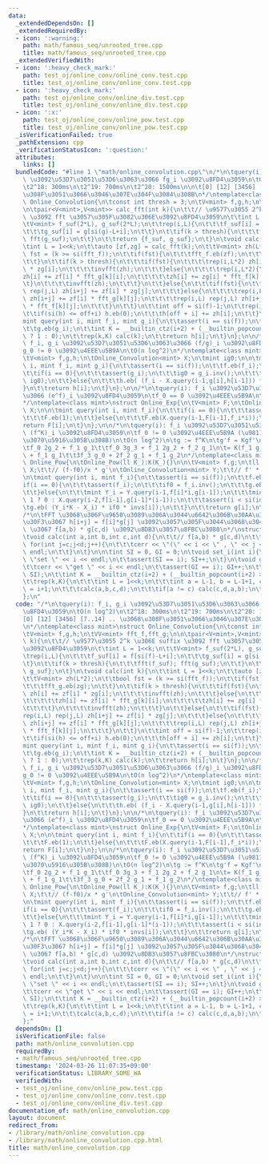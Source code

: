 ```yaml
---
data:
  _extendedDependsOn: []
  _extendedRequiredBy:
  - icon: ':warning:'
    path: math/famous_seq/unrooted_tree.cpp
    title: math/famous_seq/unrooted_tree.cpp
  _extendedVerifiedWith:
  - icon: ':heavy_check_mark:'
    path: test_oj/online_conv/online_conv.test.cpp
    title: test_oj/online_conv/online_conv.test.cpp
  - icon: ':heavy_check_mark:'
    path: test_oj/online_conv/online_div.test.cpp
    title: test_oj/online_conv/online_div.test.cpp
  - icon: ':x:'
    path: test_oj/online_conv/online_pow.test.cpp
    title: test_oj/online_conv/online_pow.test.cpp
  _isVerificationFailed: true
  _pathExtension: cpp
  _verificationStatusIcon: ':question:'
  attributes:
    links: []
  bundledCode: "#line 1 \"math/online_convolution.cpp\"\n/*\n\tquery(i): f_i, g_i\
    \ \u3092\u53D7\u3051\u53D6\u3063\u3066 fg_i \u3092\u8FD4\u3059\n\tO(n log^2)\n\
    \t2^18: 300ms\n\t2^19: 700ms\n\t2^20: 1500ms\n\n\t[0] [12] [3456] [7..14] .. \u3068\
    \u308F\u3051\u3066\u3046\u307E\u304F\u3084\u308B\n*/\ntemplate<class mint>\nstruct\
    \ Online_Convolution{\n\tconst int thresh = 3;\n\tV<mint> f,g,h;\n\tVV<mint> fft_f,fft_g;\n\
    \n\tpair<V<mint>,V<mint>> calc_fft(int k){\n\t\t// \u9577\u3055 2^k \u306E suffix\
    \ \u3092 fft \u3057\u305F\u3082\u306E\u3092\u8FD4\u3059\n\t\tint L = 1<<k;\n\t\
    \tV<mint> f_suf(2*L), g_suf(2*L);\n\t\trep(i,L){\n\t\t\tf_suf[i] = f[si(f)-L+i];\n\
    \t\t\tg_suf[i] = g[si(g)-L+i];\n\t\t}\n\t\tif(k > thresh){\n\t\t\tfft(f_suf);\
    \ fft(g_suf);\n\t\t}\n\t\treturn {f_suf, g_suf};\n\t}\n\tvoid calc(int k){\n\t\
    \tint L = 1<<k;\n\t\tauto [zf,zg] = calc_fft(k);\n\t\tV<mint> zh(L*2);\n\t\tbool\
    \ fst = (k >= si(fft_f));\n\t\tif(fst){\n\t\t\tfft_f.eb(zf);\n\t\t\tfft_g.eb(zg);\n\
    \t\t}\n\t\tif(k > thresh){\n\t\t\tif(fst){\n\t\t\t\trep(i,L*2) zh[i] += zf[i]\
    \ * zg[i];\n\t\t\t\tinvfft(zh);\n\t\t\t}else{\n\t\t\t\trep(i,L*2){\n\t\t\t\t\t\
    zh[i] += zf[i] * fft_g[k][i];\n\t\t\t\t\tzh[i] += zg[i] * fft_f[k][i];\n\t\t\t\
    \t}\n\t\t\t\tinvfft(zh);\n\t\t\t}\n\t\t}else{\n\t\t\tif(fst){\n\t\t\t\trep(i,L)\
    \ rep(j,L) zh[i+j] += zf[i] * zg[j];\n\t\t\t}else{\n\t\t\t\trep(i,L) rep(j,L)\
    \ zh[i+j] += zf[i] * fft_g[k][j];\n\t\t\t\trep(i,L) rep(j,L) zh[i+j] += zg[i]\
    \ * fft_f[k][j];\n\t\t\t}\n\t\t}\n\t\tint off = si(f)-1;\n\t\trep(i,L*2-1){\n\t\
    \t\tif(si(h) <= off+i) h.eb(0);\n\t\t\th[off + i] += zh[i];\n\t\t}\n\t}\n\n\t\
    mint query(int i, mint f_i, mint g_i){\n\t\tassert(i == si(f));\n\t\tf.eb(f_i);\n\
    \t\tg.eb(g_i);\n\t\tint K = __builtin_ctz(i+2) + (__builtin_popcount(i+2) > 1\
    \ ? 1 : 0);\n\t\trep(k,K) calc(k);\n\t\treturn h[i];\n\t}\n};\n\n/*\n\tquery(i):\
    \ f_i, g_i \u3092\u53D7\u3051\u53D6\u3063\u3066 (f/g)_i \u3092\u8FD4\u3059\n\t\
    g_0 != 0 \u3092\u4EEE\u5B9A\n\tO(n log^2)\n*/\ntemplate<class mint>\nstruct Online_Division{\n\
    \tV<mint> f,g,h;\n\tOnline_Convolution<mint> X;\n\tmint ig0;\n\n\tmint query(int\
    \ i, mint f_i, mint g_i){\n\t\tassert(i == si(f));\n\t\tf.eb(f_i);\n\t\tg.eb(g_i);\n\
    \t\tif(i == 0){\n\t\t\tassert(g_i);\n\t\t\tig0 = g_i.inv();\n\t\t\th.eb(f_i *\
    \ ig0);\n\t\t}else{\n\t\t\th.eb( (f_i - X.query(i-1,g[i],h[i-1])) * ig0);\n\t\t\
    }\n\t\treturn h[i];\n\t}\n};\n\n/*\n\tquery(i): f_i \u3092\u53D7\u3051\u53D6\u3063\
    \u3066 (e^f)_i \u3092\u8FD4\u3059\n\tf_0 == 0 \u3092\u4EEE\u5B9A\n\tO(n log^2)\n\
    */\ntemplate<class mint>\nstruct Online_Exp{\n\tV<mint> F;\n\tOnline_Convolution<mint>\
    \ X;\n\n\tmint query(int i, mint f_i){\n\t\tif(i == 0){\n\t\t\tassert(f_i == 0);\n\
    \t\t\tF.eb(1);\n\t\t}else{\n\t\t\tF.eb(X.query(i-1,F[i-1],f_i*i));\n\t\t}\n\t\t\
    return F[i];\n\t}\n};\n\n/*\n\tquery(i): f_i \u3092\u53D7\u3051\u53D6\u3063\u3066\
    \ (f^K)_i \u3092\u8FD4\u3059\n\tf_0 != 0 \u3092\u4EEE\u5B9A (\u9811\u5F35\u308C\
    \u3070\u5916\u305B\u308B)\n\tO(n log^2)\n\tg := f^K\n\tg'f = Kgf'\n\t\tf_0 g_1\t\
    \tf_0 2g_2 + f_1 g_1\t\tf_0 3g_3 + f_1 2g_2 + f_2 g_1\n\t= K(f_1 g_0\t\t2f_2 g_0\
    \ + f_1 g_1\t\t3f_3 g_0 + 2f_2 g_1 + f_1 g_2\n*/\ntemplate<class mint>\nstruct\
    \ Online_Pow{\n\tOnline_Pow(ll K_):K(K_){}\n\n\tV<mint> f,g;\n\tll K;\n\tOnline_Convolution<mint>\
    \ X;\t\t// (f-f0)/x * g'\n\tOnline_Convolution<mint> Y;\t\t// f' * g\n\tmint if0;\n\
    \n\tmint query(int i, mint f_i){\n\t\tassert(i == si(f));\n\t\tf.eb(f_i);\n\t\t\
    if(i == 0){\n\t\t\tassert(f_i);\n\t\t\tif0 = f_i.inv();\n\t\t\tg.eb(f_i.pow(K));\n\
    \t\t}else{\n\t\t\tmint Y_i = Y.query(i-1,f[i]*i,g[i-1]);\n\t\t\tmint X_i = i ==\
    \ 1 ? 0 : X.query(i-2,f[i-1],g[i-1]*(i-1));\n\t\t\tassert(i < si(invs));\n\t\t\
    \tg.eb( (Y_i*K - X_i) * if0 * invs[i]);\n\t\t}\n\t\treturn g[i];\n\t}\n};\n\n\
    /*\n\tFFT \u3068\u306F\u9650\u3089\u306A\u3044\u6642\u306B\u30AA\u30F3\u30E9\u30A4\
    \u30F3\u3067 h[i+j] = f[i]*g[j] \u3092\u3057\u305F\u3044\u3068\u304D\n\tcalc(a,b,c,d)\
    \ \u3067 f[a,b) * g[c,d) \u3092\u8DB3\u3057\u8FBC\u3080\n*/\nstruct Online_Convolution_Any{\n\
    \tvoid calc(int a,int b,int c,int d){\n\t\t// f[a,b) * g[c,d)\n\t\tfor(int i=a;i<b;i++)\
    \ for(int j=c;j<d;j++){\n\t\t\tcerr << \"(\" << i << \" , \" << j << \")\" <<\
    \ endl;\n\t\t}\n\t}\n\n\tint SI = 0, GI = 0;\n\tvoid set_i(int i){\n\t\tcerr <<\
    \ \"set \" << i << endl;\n\t\tassert(SI == i); SI++;\n\t}\n\tvoid get_i(int i){\n\
    \t\tcerr << \"get \" << i << endl;\n\t\tassert(GI == i); GI++;\n\t\tassert(i <\
    \ SI);\n\t\tint K = __builtin_ctz(i+2) + (__builtin_popcount(i+2) > 1 ? 1 : 0);\n\
    \t\trep(k,K){\n\t\t\tint L = 1<<k;\n\t\t\tint a = L-1, b = L-1+1, c = i+1-L, d\
    \ = i+1;\n\t\t\tcalc(a,b,c,d);\n\t\t\tif(a != c) calc(c,d,a,b);\n\t\t}\n\t}\n\
    };\n"
  code: "/*\n\tquery(i): f_i, g_i \u3092\u53D7\u3051\u53D6\u3063\u3066 fg_i \u3092\
    \u8FD4\u3059\n\tO(n log^2)\n\t2^18: 300ms\n\t2^19: 700ms\n\t2^20: 1500ms\n\n\t\
    [0] [12] [3456] [7..14] .. \u3068\u308F\u3051\u3066\u3046\u307E\u304F\u3084\u308B\
    \n*/\ntemplate<class mint>\nstruct Online_Convolution{\n\tconst int thresh = 3;\n\
    \tV<mint> f,g,h;\n\tVV<mint> fft_f,fft_g;\n\n\tpair<V<mint>,V<mint>> calc_fft(int\
    \ k){\n\t\t// \u9577\u3055 2^k \u306E suffix \u3092 fft \u3057\u305F\u3082\u306E\
    \u3092\u8FD4\u3059\n\t\tint L = 1<<k;\n\t\tV<mint> f_suf(2*L), g_suf(2*L);\n\t\
    \trep(i,L){\n\t\t\tf_suf[i] = f[si(f)-L+i];\n\t\t\tg_suf[i] = g[si(g)-L+i];\n\t\
    \t}\n\t\tif(k > thresh){\n\t\t\tfft(f_suf); fft(g_suf);\n\t\t}\n\t\treturn {f_suf,\
    \ g_suf};\n\t}\n\tvoid calc(int k){\n\t\tint L = 1<<k;\n\t\tauto [zf,zg] = calc_fft(k);\n\
    \t\tV<mint> zh(L*2);\n\t\tbool fst = (k >= si(fft_f));\n\t\tif(fst){\n\t\t\tfft_f.eb(zf);\n\
    \t\t\tfft_g.eb(zg);\n\t\t}\n\t\tif(k > thresh){\n\t\t\tif(fst){\n\t\t\t\trep(i,L*2)\
    \ zh[i] += zf[i] * zg[i];\n\t\t\t\tinvfft(zh);\n\t\t\t}else{\n\t\t\t\trep(i,L*2){\n\
    \t\t\t\t\tzh[i] += zf[i] * fft_g[k][i];\n\t\t\t\t\tzh[i] += zg[i] * fft_f[k][i];\n\
    \t\t\t\t}\n\t\t\t\tinvfft(zh);\n\t\t\t}\n\t\t}else{\n\t\t\tif(fst){\n\t\t\t\t\
    rep(i,L) rep(j,L) zh[i+j] += zf[i] * zg[j];\n\t\t\t}else{\n\t\t\t\trep(i,L) rep(j,L)\
    \ zh[i+j] += zf[i] * fft_g[k][j];\n\t\t\t\trep(i,L) rep(j,L) zh[i+j] += zg[i]\
    \ * fft_f[k][j];\n\t\t\t}\n\t\t}\n\t\tint off = si(f)-1;\n\t\trep(i,L*2-1){\n\t\
    \t\tif(si(h) <= off+i) h.eb(0);\n\t\t\th[off + i] += zh[i];\n\t\t}\n\t}\n\n\t\
    mint query(int i, mint f_i, mint g_i){\n\t\tassert(i == si(f));\n\t\tf.eb(f_i);\n\
    \t\tg.eb(g_i);\n\t\tint K = __builtin_ctz(i+2) + (__builtin_popcount(i+2) > 1\
    \ ? 1 : 0);\n\t\trep(k,K) calc(k);\n\t\treturn h[i];\n\t}\n};\n\n/*\n\tquery(i):\
    \ f_i, g_i \u3092\u53D7\u3051\u53D6\u3063\u3066 (f/g)_i \u3092\u8FD4\u3059\n\t\
    g_0 != 0 \u3092\u4EEE\u5B9A\n\tO(n log^2)\n*/\ntemplate<class mint>\nstruct Online_Division{\n\
    \tV<mint> f,g,h;\n\tOnline_Convolution<mint> X;\n\tmint ig0;\n\n\tmint query(int\
    \ i, mint f_i, mint g_i){\n\t\tassert(i == si(f));\n\t\tf.eb(f_i);\n\t\tg.eb(g_i);\n\
    \t\tif(i == 0){\n\t\t\tassert(g_i);\n\t\t\tig0 = g_i.inv();\n\t\t\th.eb(f_i *\
    \ ig0);\n\t\t}else{\n\t\t\th.eb( (f_i - X.query(i-1,g[i],h[i-1])) * ig0);\n\t\t\
    }\n\t\treturn h[i];\n\t}\n};\n\n/*\n\tquery(i): f_i \u3092\u53D7\u3051\u53D6\u3063\
    \u3066 (e^f)_i \u3092\u8FD4\u3059\n\tf_0 == 0 \u3092\u4EEE\u5B9A\n\tO(n log^2)\n\
    */\ntemplate<class mint>\nstruct Online_Exp{\n\tV<mint> F;\n\tOnline_Convolution<mint>\
    \ X;\n\n\tmint query(int i, mint f_i){\n\t\tif(i == 0){\n\t\t\tassert(f_i == 0);\n\
    \t\t\tF.eb(1);\n\t\t}else{\n\t\t\tF.eb(X.query(i-1,F[i-1],f_i*i));\n\t\t}\n\t\t\
    return F[i];\n\t}\n};\n\n/*\n\tquery(i): f_i \u3092\u53D7\u3051\u53D6\u3063\u3066\
    \ (f^K)_i \u3092\u8FD4\u3059\n\tf_0 != 0 \u3092\u4EEE\u5B9A (\u9811\u5F35\u308C\
    \u3070\u5916\u305B\u308B)\n\tO(n log^2)\n\tg := f^K\n\tg'f = Kgf'\n\t\tf_0 g_1\t\
    \tf_0 2g_2 + f_1 g_1\t\tf_0 3g_3 + f_1 2g_2 + f_2 g_1\n\t= K(f_1 g_0\t\t2f_2 g_0\
    \ + f_1 g_1\t\t3f_3 g_0 + 2f_2 g_1 + f_1 g_2\n*/\ntemplate<class mint>\nstruct\
    \ Online_Pow{\n\tOnline_Pow(ll K_):K(K_){}\n\n\tV<mint> f,g;\n\tll K;\n\tOnline_Convolution<mint>\
    \ X;\t\t// (f-f0)/x * g'\n\tOnline_Convolution<mint> Y;\t\t// f' * g\n\tmint if0;\n\
    \n\tmint query(int i, mint f_i){\n\t\tassert(i == si(f));\n\t\tf.eb(f_i);\n\t\t\
    if(i == 0){\n\t\t\tassert(f_i);\n\t\t\tif0 = f_i.inv();\n\t\t\tg.eb(f_i.pow(K));\n\
    \t\t}else{\n\t\t\tmint Y_i = Y.query(i-1,f[i]*i,g[i-1]);\n\t\t\tmint X_i = i ==\
    \ 1 ? 0 : X.query(i-2,f[i-1],g[i-1]*(i-1));\n\t\t\tassert(i < si(invs));\n\t\t\
    \tg.eb( (Y_i*K - X_i) * if0 * invs[i]);\n\t\t}\n\t\treturn g[i];\n\t}\n};\n\n\
    /*\n\tFFT \u3068\u306F\u9650\u3089\u306A\u3044\u6642\u306B\u30AA\u30F3\u30E9\u30A4\
    \u30F3\u3067 h[i+j] = f[i]*g[j] \u3092\u3057\u305F\u3044\u3068\u304D\n\tcalc(a,b,c,d)\
    \ \u3067 f[a,b) * g[c,d) \u3092\u8DB3\u3057\u8FBC\u3080\n*/\nstruct Online_Convolution_Any{\n\
    \tvoid calc(int a,int b,int c,int d){\n\t\t// f[a,b) * g[c,d)\n\t\tfor(int i=a;i<b;i++)\
    \ for(int j=c;j<d;j++){\n\t\t\tcerr << \"(\" << i << \" , \" << j << \")\" <<\
    \ endl;\n\t\t}\n\t}\n\n\tint SI = 0, GI = 0;\n\tvoid set_i(int i){\n\t\tcerr <<\
    \ \"set \" << i << endl;\n\t\tassert(SI == i); SI++;\n\t}\n\tvoid get_i(int i){\n\
    \t\tcerr << \"get \" << i << endl;\n\t\tassert(GI == i); GI++;\n\t\tassert(i <\
    \ SI);\n\t\tint K = __builtin_ctz(i+2) + (__builtin_popcount(i+2) > 1 ? 1 : 0);\n\
    \t\trep(k,K){\n\t\t\tint L = 1<<k;\n\t\t\tint a = L-1, b = L-1+1, c = i+1-L, d\
    \ = i+1;\n\t\t\tcalc(a,b,c,d);\n\t\t\tif(a != c) calc(c,d,a,b);\n\t\t}\n\t}\n\
    };"
  dependsOn: []
  isVerificationFile: false
  path: math/online_convolution.cpp
  requiredBy:
  - math/famous_seq/unrooted_tree.cpp
  timestamp: '2024-03-26 11:07:35+09:00'
  verificationStatus: LIBRARY_SOME_WA
  verifiedWith:
  - test_oj/online_conv/online_pow.test.cpp
  - test_oj/online_conv/online_conv.test.cpp
  - test_oj/online_conv/online_div.test.cpp
documentation_of: math/online_convolution.cpp
layout: document
redirect_from:
- /library/math/online_convolution.cpp
- /library/math/online_convolution.cpp.html
title: math/online_convolution.cpp
---
```

